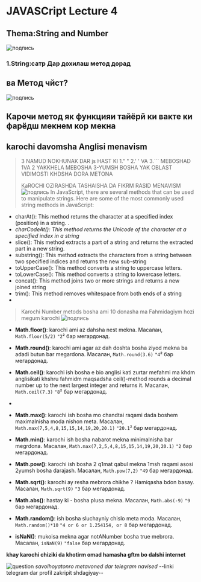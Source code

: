 # JAVASCript Lecture 4
## Thema:String and Number
 ![подпись](https://i.imgur.com/8Y2SWDP.jpg)
### 1.String:сатр Дар дохилаш метод дорад
## ва Mетод чйст?
 ![подпись](https://i.imgur.com/20FIxbB.jpg)
## Карочи метод як функцияи тайёрй ки вакте ки фарёдш мекнем кор мекна
## karochi davomsha Anglisi menavism
> 3 NAMUD NOKHUNAK DAR js HAST KI 1." " 2.' ' VA 3.``` MEBOSHAD 1VA 2 YAKKHELA MEBOSHA 3-YUMSH BOSHA YAK OBLAST VIDIMOSTI KHDSHA DORA METONA  
> 
> KaROCHI OZIRASHDA TASHAISHA DA FIKRM RASID MENAVISM
 ![подпись](https://codetopology.com/wp-content/uploads/2020/08/facebook_profile_image-1.png)
> In JavaScript, there are several methods that can be used to manipulate strings. Here are some of the most commonly used string methods in JavaScript:
- charAt(): This method returns the character at a specified index (position) in a string. .
- *charCodeAt(): This method returns the Unicode of the character at a specified index in a string*
- slice(): This method extracts a part of a string and returns the extracted part in a new string.
- substring(): This method extracts the characters from a string between two specified indices and returns the new sub-string
- toUpperCase(): This method converts a string to uppercase letters.
- toLowerCase(): This method converts a string to lowercase letters.
- concat(): This method joins two or more strings and returns a new joined string
- trim(): This method removes whitespace from both ends of a string
- 

>Karochi Number metods bosha ami 10 donasha ma Fahmidagiym hozi megum karochi
 ![подпись](https://codedamn-blog.s3.amazonaws.com/wp-content/uploads/2022/08/21114451/js-number-methods.png)
- **Math.floor()**: karochi ami az dahsha nest mekna. Масалан, `Math.floor(5/2)` `"2`² бар мегардонад.

- **Math.round()**: karochi ami agar az dah doshta bosha ziyod mekna ba adadi butun bar megardona. Масалан, `Math.round(3.6)` `"4`² бар мегардонад.


- **Math.ceil()**: karochi ish bosha e bio anglisi kati zurtar mefahmi ma khdm anglisikati khshru fahmidm maqsadsha ceil()-method rounds a decimal number up to the next largest integer and returns it. Масалан, `Math.ceil(7.3)` `"8`² бар мегардонад.
- 
- **Math.max()**: karochi ish bosha mo chandtai raqami dada boshem maximalnisha moda nishon meta. Масалан, `Math.max(7,5,4,8,15,15,14,19,20,20.1)` `"20.1`² бар мегардонад.

- **Math.min()**: karochi ish bosha nabarot mekna minimalnisha bar megrdona. Масалан, `Math.max(7,2,5,4,8,15,15,14,19,20,20.1)` `"2` бар мегардонад.

- **Math.pow()**: karochi ish bosha 2 q1mat qabul mekna 1msh raqami asosi 2yumsh bosha darajash. Масалан, `Math.pow(7,2)` `"49` бар мегардонад.

- **Math.sqrt()**: karochi ay resha mebrora chikhe ? Hamiqasha bdon basay. Масалан, `Math.sqrt(9)` `"3` бар мегардонад.

- **Math.abs()**: hastay ki - bosha plusa mekna. Масалан, `Math.abs(-9)` `"9` бар мегардонад.

- **Math.random()**: ish bosha sluchayniy chislo meta moda. Масалан, `Math.random()*10` `"4 or 6 or 1.254154, or 8` бар мегардонад.

- **isNaN()**: mukoisa mekna agar notANumber bosha true mebrora. Масалан, `isNaN(9)` `"false` бар мегардонад.

**khay karochi chiziki da khotirm omad hamasha gftm bo dalshi internet**


 ![question](https://th.bing.com/th/id/R.7210efeb047afe233369a81dd809c2d7?rik=get0rwuzBbxQYA&pid=ImgRaw&r=0)
 *savolhoyatonro metavoned dar telegram navised*
 --linki telegram dar profil zakripit shdagiyay--
 
